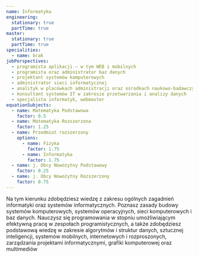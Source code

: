 ```yaml
---
name: Informatyka
engineering:
  stationary: true
  partTime: true
master:
  stationary: true
  partTime: true
specialities:
  - name: brak
jobPerspectives:
  - programista aplikacji – w tym WEB i mobilnych
  - programista oraz administrator baz danych
  - projektant systemów komputerowych
  - administrator sieci informatycznej
  - analityk w placówkach administracji oraz ośrodkach naukowo-badawczych
  - konsultant systemów IT w zakresie przetwarzania i analizy danych
  - specjalista informatyk, webmaster
equationSubjects:
  - name: Matematyka Podstawowa
    factor: 0.5
  - name: Matematyka Rozszerzona
    factor: 1.25
  - name: Przedmiot rozszerzony
    options:
      - name: Fizyka
        factor: 1.75
      - name: Informatyka
        factor: 1.75
  - name: j. Obcy Nowożytny Podstawowy
    factor: 0.25
  - name: j. Obcy Nowożytny Rozszerzony
    factor: 0.75
---
```


Na tym kierunku zdobędziesz wiedzę z zakresu ogólnych zagadnień informatyki oraz systemów informatycznych. Poznasz zasady budowy systemów komputerowych, systemów operacyjnych, sieci komputerowych i baz danych. Nauczysz się programowania w stopniu umożliwiającym efektywną pracę w zespołach programistycznych, a także zdobędziesz podstawową wiedzę w zakresie algorytmów i struktur danych, sztucznej inteligencji, systemów mobilnych, internetowych i rozproszonych, zarządzania projektami informatycznymi, grafiki komputerowej oraz multimediów
